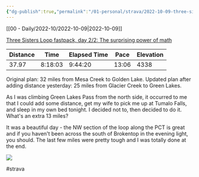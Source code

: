 ```yaml
---
{"dg-publish":true,"permalink":"/01-personal/strava/2022-10-09-three-sisters-loop-fastpack-day-2-2-the-surprising-power-of-math/"}
---
```



[[00 - Daily/2022-10/2022-10-09\|2022-10-09]]

[Three Sisters Loop fastpack, day 2/2: The surprising power of math](https://www.strava.com/activities/7942845916)

| Distance | Time    | Elapsed Time | Pace  | Elevation |
| -------- | ------- | ------------ | ----- | --------- |
| 37.97    | 8:18:03 | 9:44:20      | 13:06 | 4338      |


Original plan: 32 miles from Mesa Creek to Golden Lake. Updated plan after adding distance yesterday: 25 miles from Glacier Creek to Green Lakes.

As I was climbing Green Lakes Pass from the north side, it occurred to me that I could add some distance, get my wife to pick me up at Tumalo Falls, and sleep in my own bed tonight. I decided not to, then decided to do it. What's an extra 13 miles?

It was a beautiful day - the NW section of the loop along the PCT is great and if you haven't been across the south of Brokentop in the evening light, you should. The last few miles were pretty tough and I was totally done at the end.
    
![](https://dgtzuqphqg23d.cloudfront.net/Z-lkrbvGPcC0AoVqrMg88BvnaURtyZXTAKapC4mlvO4-768x576.jpg)

    

#strava
